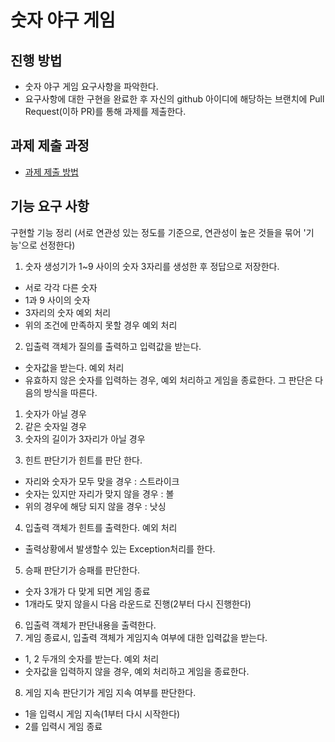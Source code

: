 # 숫자 야구 게임
## 진행 방법
* 숫자 야구 게임 요구사항을 파악한다.
* 요구사항에 대한 구현을 완료한 후 자신의 github 아이디에 해당하는 브랜치에 Pull Request(이하 PR)를 통해 과제를 제출한다.

## 과제 제출 과정
* [과제 제출 방법](https://github.com/next-step/nextstep-docs/tree/master/precourse)

## 기능 요구 사항
구현할 기능 정리
(서로 연관성 있는 정도를 기준으로, 연관성이 높은 것들을 묶어 '기능'으로 선정한다)
1. 숫자 생성기가 1~9 사이의 숫자 3자리를 생성한 후 정답으로 저장한다.
 - 서로 각각 다른 숫자
 - 1과 9 사이의 숫자
 - 3자리의 숫자
예외 처리
 - 위의 조건에 만족하지 못할 경우 예외 처리
2. 입출력 객체가 질의를 출력하고 입력값을 받는다.
 - 숫자값을 받는다.
예외 처리
 - 유효하지 않은 숫자를 입력하는 경우, 예외 처리하고 게임을 종료한다. 그 판단은 다음의 방식을 따른다.
 1) 숫자가 아닐 경우
 2) 같은 숫자일 경우
 3) 숫자의 길이가 3자리가 아닐 경우
3. 힌트 판단기가 힌트를 판단 한다.
 - 자리와 숫자가 모두 맞을 경우 : 스트라이크
 - 숫자는 있지만 자리가 맞지 않을 경우 : 볼
 - 위의 경우에 해당 되지 않을 경우 : 낫싱
4. 입출력 객체가 힌트를 출력한다.
예외 처리
 - 출력상황에서 발생할수 있는 Exception처리를 한다.
5. 승패 판단기가 승패를 판단한다.
 - 숫자 3개가 다 맞게 되면 게임 종료
 - 1개라도 맞지 않을시 다음 라운드로 진행(2부터 다시 진행한다)
6. 입출력 객체가 판단내용을 출력한다.
7. 게임 종료시, 입출력 객체가 게임지속 여부에 대한 입력값을 받는다.
 - 1, 2 두개의 숫자를 받는다.
예외 처리
 - 숫자값을 입력하지 않을 경우, 예외 처리하고 게임을 종료한다.
8. 게임 지속 판단기가 게임 지속 여부를 판단한다.
 - 1을 입력시 게임 지속(1부터 다시 시작한다)
 - 2를 입력시 게임 종료